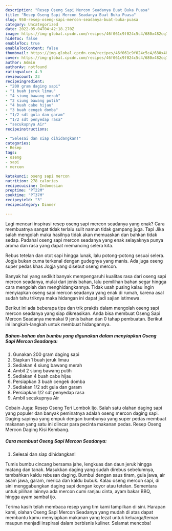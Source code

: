 ```yaml
---
description: "Resep Oseng Sapi Mercon Seadanya Buat Buka Puasa"
title: "Resep Oseng Sapi Mercon Seadanya Buat Buka Puasa"
slug: 950-resep-oseng-sapi-mercon-seadanya-buat-buka-puasa
category: Uncategorized
date: 2022-05-04T04:42:18.270Z
image: https://img-global.cpcdn.com/recipes/46f061c9f024c5c4/680x482cq70/oseng-sapi-mercon-seadanya-foto-resep-utama.jpg
hideToc: false
enableToc: true
enableTocContent: false
thumbnail: https://img-global.cpcdn.com/recipes/46f061c9f024c5c4/680x482cq70/oseng-sapi-mercon-seadanya-foto-resep-utama.jpg
cover: https://img-global.cpcdn.com/recipes/46f061c9f024c5c4/680x482cq70/oseng-sapi-mercon-seadanya-foto-resep-utama.jpg
author: Admin
authorAv: notfound
ratingvalue: 4.9
reviewcount: 23
recipeingredient:
- "200 gram daging sapi"
- "1 buah jeruk limau"
- "4 siung bawang merah"
- "2 siung bawang putih"
- "4 buah cabe hijau"
- "3 buah cengek domba"
- "1/2 sdt gula dan garam"
- "1/2 sdt penyedap rasa"
- "secukupnya Air"
recipeinstructions:

- "Selesai dan siap dihidangkan!"
categories:
- Resep
tags:
- oseng
- sapi
- mercon

katakunci: oseng sapi mercon 
nutrition: 278 calories
recipecuisine: Indonesian
preptime: "PT22M"
cooktime: "PT37M"
recipeyield: "3"
recipecategory: Dinner

---
```



Lagi mencari inspirasi resep oseng sapi mercon seadanya yang enak? Cara membuatnya sangat tidak terlalu sulit namun tidak gampang juga. Tapi Jika salah mengolah maka hasilnya tidak akan memuaskan dan bahkan tidak sedap. Padahal oseng sapi mercon seadanya yang enak selayaknya punya aroma dan rasa yang dapat memancing selera kita.


Rebus tetelan dan otot sapi hingga lunak, lalu potong-potong sesuai selera. Jogja bukan cuma terkenal dengan gudegnya yang manis. Ada juga oseng super pedas khas Jogja yang disebut oseng mercon.

Banyak hal yang sedikit banyak mempengaruhi kualitas rasa dari oseng sapi mercon seadanya, mulai dari jenis bahan, lalu pemilihan bahan segar hingga cara mengolah dan menghidangkannya. Tidak usah pusing kalau ingin menyiapkan oseng sapi mercon seadanya yang enak di rumah, karena asal sudah tahu triknya maka hidangan ini dapat jadi sajian istimewa.


Berikut ini ada beberapa tips dan trik praktis dalam mengolah oseng sapi mercon seadanya yang siap dikreasikan. Anda bisa membuat Oseng Sapi Mercon Seadanya memakai 9 jenis bahan dan 0 tahap pembuatan. Berikut ini langkah-langkah untuk membuat hidangannya.

<!--inarticleads1-->

##### Bahan-bahan dan bumbu yang digunakan dalam menyiapkan Oseng Sapi Mercon Seadanya:

1. Gunakan 200 gram daging sapi
1. Siapkan 1 buah jeruk limau
1. Sediakan 4 siung bawang merah
1. Ambil 2 siung bawang putih
1. Sediakan 4 buah cabe hijau
1. Persiapkan 3 buah cengek domba
1. Sediakan 1/2 sdt gula dan garam
1. Persiapkan 1/2 sdt penyedap rasa
1. Ambil secukupnya Air


Cobain Juga: Resep Oseng Teri Lombok Ijo. Salah satu olahan daging sapi yang populer dan banyak peminatnya adalah oseng mercon daging sapi. Daging sapinya yang empuk dengan bumbunya yang super pedas membuat makanan yang satu ini diincar para pecinta makanan pedas. Resep Oseng Mercon Daging Kisi Kembang. 

<!--inarticleads2-->

##### Cara membuat Oseng Sapi Mercon Seadanya:


1. Selesai dan siap dihidangkan!

Tumis bumbu cincang bersama jahe, lengkuas dan daun jeruk hingga matang dan tanak. Masukkan daging yang sudah direbus sebelumnya, tambahkan kaldu rebusan daging. Bumbui dengan saus tiram, gula jawa, air asam jawa, garam, merica dan kaldu bubuk. Kalau oseng mercon sapi, di sini menggabungkan daging sapi dengan koyor atau tetelan. Sementara untuk pilihan lainnya ada mercon cumi ranjau cinta, ayam bakar BBQ, hingga ayam sambal ijo. 

Terima kasih telah membaca resep yang tim kami tampilkan di sini. Harapan kami, olahan Oseng Sapi Mercon Seadanya yang mudah di atas dapat membantu kamu menyiapkan makanan yang lezat untuk keluarga/teman maupun menjadi inspirasi dalam berbisnis kuliner. Selamat mencoba!
